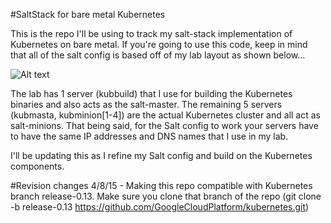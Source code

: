 #SaltStack for bare metal Kubernetes

This is the repo I'll be using to track my salt-stack implementation of Kubernetes on bare metal.  If you're going to use this code, keep in mind that all of the salt config is based off of my lab layout as shown below...

![Alt text](http://www.dasblinkenlichten.com/wp-content/uploads/2015/03/image.png)

The lab has 1 server (kubbuild) that I use for building the Kubernetes binaries and also acts as the salt-master.  The remaining 5 servers (kubmasta, kubminion[1-4]) are the actual Kubernetes cluster and all act as salt-minions.  That being said, for the Salt config to work your servers have to have the same IP addresses and DNS names that I use in my lab.  

I'll be updating this as I refine my Salt config and build on the Kubernetes components.

#Revision changes
4/8/15 - Making this repo compatible with Kubernetes branch release-0.13.  Make sure you clone that branch of the repo (git clone -b release-0.13 https://github.com/GoogleCloudPlatform/kubernetes.git)
